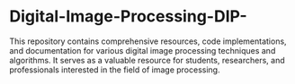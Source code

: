 # Digital-Image-Processing-DIP-
This repository contains comprehensive resources, code implementations, and documentation for various digital image processing techniques and algorithms. It serves as a valuable resource for students, researchers, and professionals interested in the field of image processing.
